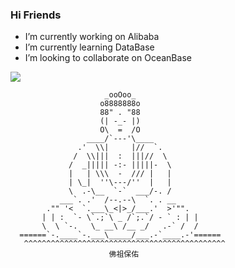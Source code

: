 ### Hi Friends

- I’m currently working on Alibaba
- I’m currently learning DataBase
- I’m looking to collaborate on OceanBase

![](https://github-readme-stats.vercel.app/api?username=LINxiansheng&theme=dark)

                         ​_ooOoo_
                        ​o8888888o
                        ​88" . "88
                        ​(| -_- |)
                        ​O\  =  /O
                     ​____/`---'\____
                   ​.'  \\|     |//  `.
                  ​/  \\|||  :  |||//  \
                 ​/  _||||| -:- |||||-  \
                 ​|   | \\\  -  /// |   |
                 ​| \_|  ''\---/''  |   |
                 ​\  .-\__  `-`  ___/-. /
               ​___`. .'  /--.--\  `. . __
            ​."" '<  `.___\_<|>_/___.'  >'"".
           ​| | :  `- \`.;`\ _ /`;.`/ - ` : | |
           ​\  \ `-.   \_ __\ /__ _/   .-` /  /
      ​======`-.____`-.___\_____/___.-`____.-'======
       ^^^^^^^^^^^^^^^^^^^^^^^^^^^^^^^^^^^^^^^^^^^^^
                          佛祖保佑
